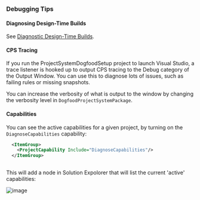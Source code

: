 ### Debugging Tips
#### Diagnosing Design-Time Builds

See [Diagnostic Design-Time Builds](/docs/design-time-builds.md#diagnosing-design-time-builds).

#### CPS Tracing

If you run the ProjectSystemDogfoodSetup project to launch Visual Studio, a trace listener is hooked up to output CPS tracing to the Debug category of the Output Window. You can use this to diagnose lots of issues, such as failing rules or missing snapshots.

You can increase the verbosity of what is output to the window by changing the verbosity level in `DogfoodProjectSystemPackage`.

#### Capabilities

You can see the active capabilities for a given project, by turning on the `DiagnoseCapabilities` capability:

``` XML
  <ItemGroup>
    <ProjectCapability Include="DiagnoseCapabilities"/>
  </ItemGroup>
  
```

This will add a node in Solution Expolorer that will list the current 'active' capabilities:

![image](https://cloud.githubusercontent.com/assets/1103906/22411354/16dccb2a-e6f7-11e6-91dc-91c451cc6371.png)
